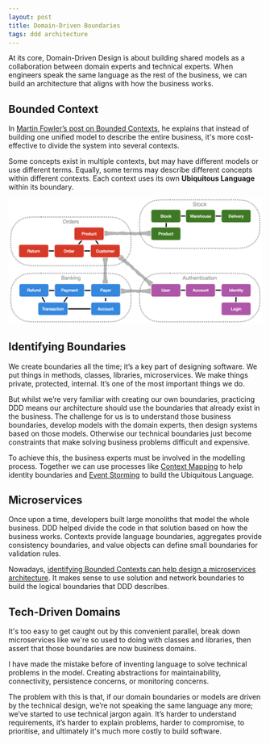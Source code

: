 ```yaml
---
layout: post
title: Domain-Driven Boundaries
tags: ddd architecture
---
```


At its core, Domain-Driven Design is about building shared models as a collaboration between domain experts and technical experts. When engineers speak the same language as the rest of the business, we can build an architecture that aligns with how the business works.

## Bounded Context

In [Martin Fowler’s post on Bounded Contexts](https://martinfowler.com/bliki/BoundedContext.html), he explains that instead of building one unified model to describe the entire business, it's more cost-effective to divide the system into several contexts.

Some concepts exist in multiple contexts, but may have different models or use different terms. Equally, some terms may describe different concepts within different contexts. Each context uses its own **Ubiquitous Language** within its boundary.

![Bounded Contexts example](/images/diagrams/bounded-contexts.png)

## Identifying Boundaries

We create boundaries all the time; it’s a key part of designing software. We put things in methods, classes, libraries, microservices. We make things private, protected, internal. It’s one of the most important things we do.

But whilst we’re very familiar with creating our own boundaries, practicing DDD means our architecture should use the boundaries that already exist in the business. The challenge for us is to understand those business boundaries, develop models with the domain experts, then design systems based on those models. Otherwise our technical boundaries just become constraints that make solving business problems difficult and expensive.

To achieve this, the business experts must be involved in the modelling process. Together we can use processes like [Context Mapping](https://www.infoq.com/articles/ddd-contextmapping/) to help identity boundaries and [Event Storming](https://en.wikipedia.org/wiki/Event_storming) to build the Ubiquitous Language.

## Microservices

Once upon a time, developers built large monoliths that model the whole business. DDD helped divide the code in that solution based on how the business works. Contexts provide language boundaries, aggregates provide consistency boundaries, and value objects can define small boundaries for validation rules.

Nowadays, [identifying Bounded Contexts can help design a microservices architecture](https://docs.microsoft.com/en-us/dotnet/architecture/microservices/architect-microservice-container-applications/identify-microservice-domain-model-boundaries). It makes sense to use solution and network boundaries to build the logical boundaries that DDD describes.

## Tech-Driven Domains

It's too easy to get caught out by this convenient parallel, break down microservices like we're so used to doing with classes and libraries, then assert that those boundaries are now business domains.

I have made the mistake before of inventing language to solve technical problems in the model. Creating abstractions for maintainability, connectivity, persistence concerns, or monitoring concerns.

The problem with this is that, if our domain boundaries or models are driven by the technical design, we’re not speaking the same language any more; we’ve started to use technical jargon again. It’s harder to understand requirements, it’s harder to explain problems, harder to compromise, to prioritise, and ultimately it's much more costly to build software.